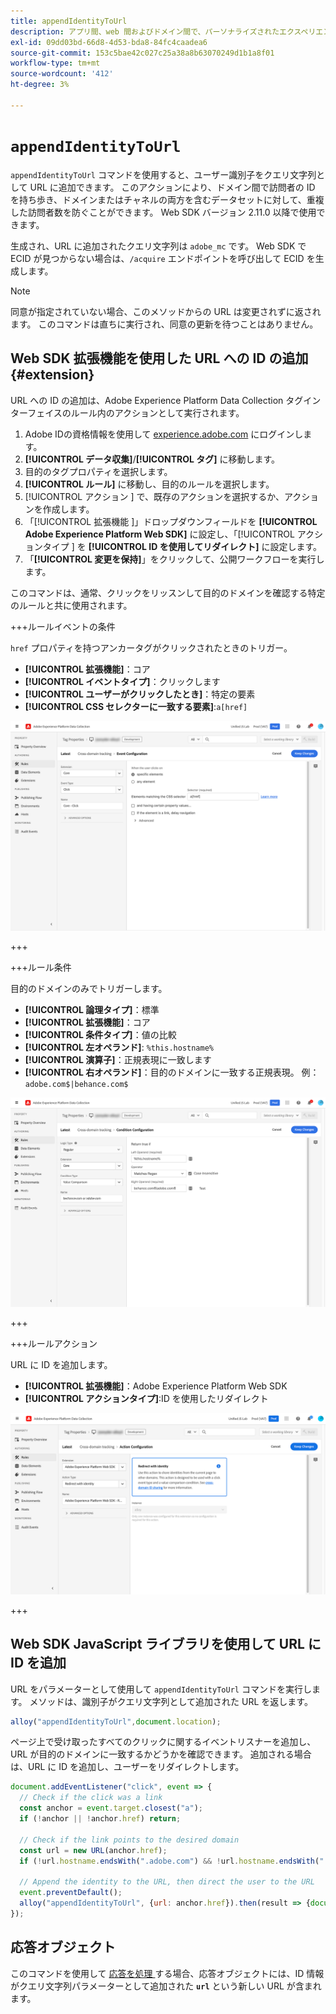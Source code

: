```yaml
---
title: appendIdentityToUrl
description: アプリ間、web 間およびドメイン間で、パーソナライズされたエクスペリエンスをより正確に提供します。
exl-id: 09dd03bd-66d8-4d53-bda8-84fc4caadea6
source-git-commit: 153c5bae42c027c25a38a8b63070249d1b1a8f01
workflow-type: tm+mt
source-wordcount: '412'
ht-degree: 3%

---
```


# `appendIdentityToUrl`

`appendIdentityToUrl` コマンドを使用すると、ユーザー識別子をクエリ文字列として URL に追加できます。 このアクションにより、ドメイン間で訪問者の ID を持ち歩き、ドメインまたはチャネルの両方を含むデータセットに対して、重複した訪問者数を防ぐことができます。 Web SDK バージョン 2.11.0 以降で使用できます。

生成され、URL に追加されたクエリ文字列は `adobe_mc` です。 Web SDK で ECID が見つからない場合は、`/acquire` エンドポイントを呼び出して ECID を生成します。

>[!NOTE]
>
>同意が指定されていない場合、このメソッドからの URL は変更されずに返されます。 このコマンドは直ちに実行され、同意の更新を待つことはありません。

## Web SDK 拡張機能を使用した URL への ID の追加 {#extension}

URL への ID の追加は、Adobe Experience Platform Data Collection タグインターフェイスのルール内のアクションとして実行されます。

1. Adobe IDの資格情報を使用して [experience.adobe.com](https://experience.adobe.com) にログインします。
1. **[!UICONTROL データ収集]**/**[!UICONTROL タグ]** に移動します。
1. 目的のタグプロパティを選択します。
1. **[!UICONTROL ルール]** に移動し、目的のルールを選択します。
1. [!UICONTROL  アクション ] で、既存のアクションを選択するか、アクションを作成します。
1. 「[!UICONTROL  拡張機能 ]」ドロップダウンフィールドを **[!UICONTROL Adobe Experience Platform Web SDK]** に設定し、「[!UICONTROL  アクションタイプ ] を **[!UICONTROL ID を使用してリダイレクト]** に設定します。
1. 「**[!UICONTROL 変更を保持]**」をクリックして、公開ワークフローを実行します。

このコマンドは、通常、クリックをリッスンして目的のドメインを確認する特定のルールと共に使用されます。

+++ルールイベントの条件

`href` プロパティを持つアンカータグがクリックされたときのトリガー。

* **[!UICONTROL 拡張機能]**：コア
* **[!UICONTROL イベントタイプ]**：クリックします
* **[!UICONTROL ユーザーがクリックしたとき]**：特定の要素
* **[!UICONTROL CSS セレクターに一致する要素]**:`a[href]`

![ ルールイベント ](../assets/id-sharing-event-configuration.png)

+++

+++ルール条件

目的のドメインのみでトリガーします。

* **[!UICONTROL 論理タイプ]**：標準
* **[!UICONTROL 拡張機能]**：コア
* **[!UICONTROL 条件タイプ]**：値の比較
* **[!UICONTROL 左オペランド]**: `%this.hostname%`
* **[!UICONTROL 演算子]**：正規表現に一致します
* **[!UICONTROL 右オペランド]**：目的のドメインに一致する正規表現。 例：`adobe.com$|behance.com$`

![ ルールの条件 ](../assets/id-sharing-condition-configuration.png)

+++

+++ルールアクション

URL に ID を追加します。

* **[!UICONTROL 拡張機能]**：Adobe Experience Platform Web SDK
* **[!UICONTROL アクションタイプ]**:ID を使用したリダイレクト

![ ルールアクション ](../assets/id-sharing-action-configuration.png)

+++

## Web SDK JavaScript ライブラリを使用して URL に ID を追加

URL をパラメーターとして使用して `appendIdentityToUrl` コマンドを実行します。 メソッドは、識別子がクエリ文字列として追加された URL を返します。

```js
alloy("appendIdentityToUrl",document.location);
```

ページ上で受け取ったすべてのクリックに関するイベントリスナーを追加し、URL が目的のドメインに一致するかどうかを確認できます。 追加される場合は、URL に ID を追加し、ユーザーをリダイレクトします。

```js
document.addEventListener("click", event => {
  // Check if the click was a link
  const anchor = event.target.closest("a");
  if (!anchor || !anchor.href) return;

  // Check if the link points to the desired domain
  const url = new URL(anchor.href);
  if (!url.hostname.endsWith(".adobe.com") && !url.hostname.endsWith(".behance.com")) return;

  // Append the identity to the URL, then direct the user to the URL
  event.preventDefault();
  alloy("appendIdentityToUrl", {url: anchor.href}).then(result => {document.location = result.url;});
});
```

## 応答オブジェクト

このコマンドを使用して [ 応答を処理 ](command-responses.md) する場合、応答オブジェクトには、ID 情報がクエリ文字列パラメーターとして追加された **`url`** という新しい URL が含まれます。

